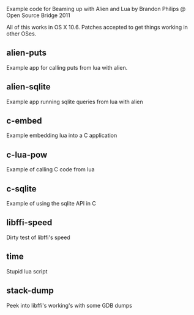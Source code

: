 Example code for Beaming up with Alien and Lua by Brandon Philips @ Open
Source Bridge 2011

All of this works in OS X 10.6. Patches accepted to get things working
in other OSes.

alien-puts
----------
Example app for calling puts from lua with alien.

alien-sqlite
------------

Example app running sqlite queries from lua with alien

c-embed
-------

Example embedding lua into a C application

c-lua-pow
---------

Example of calling C code from lua

c-sqlite
--------

Example of using the sqlite API in C

libffi-speed
------------

Dirty test of libffi's speed

time
----

Stupid lua script

stack-dump
----------

Peek into libffi's working's with some GDB dumps
